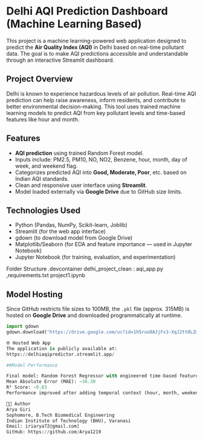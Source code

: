 # Delhi AQI Prediction Dashboard (Machine Learning Based)

This project is a machine learning-powered web application designed to predict the **Air Quality Index (AQI)** in Delhi based on real-time pollutant data. The goal is to make AQI predictions accessible and understandable through an interactive Streamlit dashboard.

## Project Overview

Delhi is known to experience hazardous levels of air pollution. Real-time AQI prediction can help raise awareness, inform residents, and contribute to better environmental decision-making. This tool uses trained machine learning models to predict AQI from key pollutant levels and time-based features like hour and month.

## Features

- **AQI prediction** using trained Random Forest model.
- Inputs include: PM2.5, PM10, NO, NO2, Benzene, hour, month, day of week, and weekend flag.
- Categorizes predicted AQI into **Good, Moderate, Poor**, etc. based on Indian AQI standards.
- Clean and responsive user interface using **Streamlit**.
- Model loaded externally via **Google Drive** due to GitHub size limits.

##  Technologies Used

- Python (Pandas, NumPy, Scikit-learn, Joblib)
- Streamlit (for the web app interface)
- gdown (to download model from Google Drive)
- Matplotlib/Seaborn (for EDA and feature importance — used in Jupyter Notebook)
- Jupyter Notebook (for training, evaluation, and experimentation)

 Folder Structure
.devcontainer
delhi_project_clean : aqi_app.py ,requirements.txt
project1.ipynb


## Model Hosting

Since GitHub restricts file sizes to 100MB, the `.pkl` file (approx. 315MB) is hosted on **Google Drive** and downloaded programmatically at runtime.

```python
import gdown
gdown.download("https://drive.google.com/uc?id=1h5ruo8AJjFx3-XqJ2tt0LZmPN1CVl5lj", "aqi_model.pkl", quiet=False)

🌐 Hosted Web App
The application is publicly available at:
https://delhiaqipredictor.streamlit.app/

##Model Performance

Final model: Random Forest Regressor with engineered time-based features.
Mean Absolute Error (MAE): ~36.30
R² Score: ~0.83
Performance improved after adding temporal context (hour, month, weekend).

👨‍💻 Author
Arya Giri
Sophomore, B.Tech Biomedical Engineering
Indian Institute of Technology (BHU), Varanasi
Email: iriarya72@gmail.com]
GitHub: https://github.com/Arya1219

